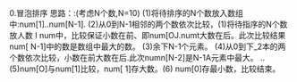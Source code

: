 0.冒泡排序
思路：:(考虑N个数,N=10)
(1)将待排序的N个数放入数组中:num[1]..num[N-1].
(2)从0到N-1相邻的两个数依次比较，(1)将待指序的N个数放人数  I num中，比较保证小数在前、即num[OJ.numt大数在后。此次比较结果
num[ N-1]中的数是数组中最大的数。
(3)余下N-1个元素。
(4)从0到下_2本的两个数依次比较，小数在前大数在后.此次numn[N-2]是N-1A元素中最大。
..
(5)num[O]与num[1]比较，num[ 1]存大数。(6) num[0]存最小数，比较结束。
